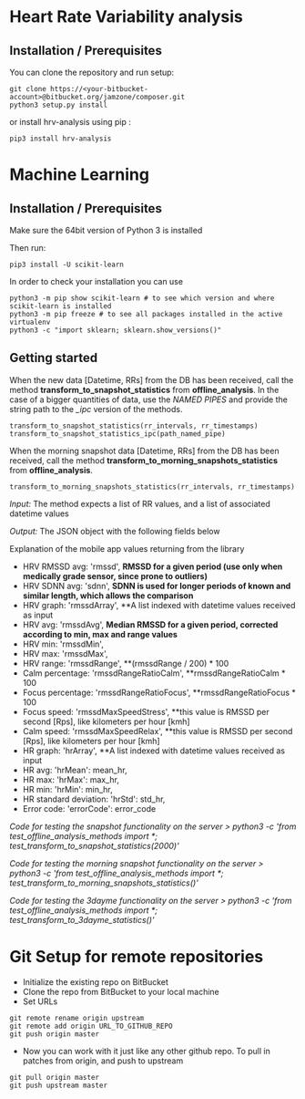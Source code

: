 # Heart Rate Variability analysis

## Installation / Prerequisites

You can clone the repository and run setup:

```python3
git clone https://<your-bitbucket-account>@bitbucket.org/jamzone/composer.git
python3 setup.py install
```

or install hrv-analysis using pip :

```python3
pip3 install hrv-analysis
```

# Machine Learning

## Installation / Prerequisites

Make sure the 64bit version of Python 3 is installed

Then run:

```python3
pip3 install -U scikit-learn
```

In order to check your installation you can use

```python3
python3 -m pip show scikit-learn # to see which version and where scikit-learn is installed
python3 -m pip freeze # to see all packages installed in the active virtualenv
python3 -c "import sklearn; sklearn.show_versions()"
```

## Getting started

When the new data [Datetime, RRs] from the DB has been received, call the method **transform_to_snapshot_statistics** from **offline_analysis**.
In the case of a bigger quantities of data, use the *NAMED PIPES* and provide the string path to the *_ipc* version of the methods.

```python3
transform_to_snapshot_statistics(rr_intervals, rr_timestamps)
transform_to_snapshot_statistics_ipc(path_named_pipe)
```

When the morning snapshot data [Datetime, RRs] from the DB has been received, call the method **transform_to_morning_snapshots_statistics** from **offline_analysis**.

```python3
transform_to_morning_snapshots_statistics(rr_intervals, rr_timestamps)
```

_Input:_ The method expects a list of RR values, and a list of associated datetime values

_Output:_ The JSON object with the following fields below

Explanation of the mobile app values returning from the library

- HRV RMSSD avg: 'rmssd', **RMSSD for a given period (use only when medically grade sensor, since prone to outliers)**
- HRV SDNN avg: 'sdnn', **SDNN is used for longer periods of known and similar length, which allows the comparison**
- HRV graph: 'rmssdArray', **A list indexed with datetime values received as input
- HRV avg: 'rmssdAvg', **Median RMSSD for a given period, corrected according to min, max and range values**
- HRV min: 'rmssdMin',
- HRV max: 'rmssdMax',
- HRV range: 'rmssdRange', **(rmssdRange / 200) * 100
- Calm percentage: 'rmssdRangeRatioCalm', **rmssdRangeRatioCalm * 100
- Focus percentage: 'rmssdRangeRatioFocus', **rmssdRangeRatioFocus * 100
- Focus speed: 'rmssdMaxSpeedStress', **this value is RMSSD per second [Rps], like kilometers per hour [kmh]
- Calm speed: 'rmssdMaxSpeedRelax', **this value is RMSSD per second [Rps], like kilometers per hour [kmh]
- HR graph: 'hrArray', **A list indexed with datetime values received as input
- HR avg: 'hrMean': mean_hr,
- HR max: 'hrMax': max_hr,
- HR min: 'hrMin': min_hr,
- HR standard deviation: 'hrStd': std_hr,
- Error code: 'errorCode': error_code

_Code for testing the snapshot functionality on the server > python3 -c 'from test_offline_analysis_methods import *; test_transform_to_snapshot_statistics(2000)'_

_Code for testing the morning snapshot functionality on the server > python3 -c 'from test_offline_analysis_methods import *; test_transform_to_morning_snapshots_statistics()'_

_Code for testing the 3dayme functionality on the server > python3 -c 'from test_offline_analysis_methods import *; test_transform_to_3dayme_statistics()'_

# Git Setup for remote repositories

- Initialize the existing repo on BitBucket
- Clone the repo from BitBucket to your local machine
- Set URLs

```console
git remote rename origin upstream
git remote add origin URL_TO_GITHUB_REPO
git push origin master
```

- Now you can work with it just like any other github repo. To pull in patches from origin, and push to upstream

```console
git pull origin master
git push upstream master 
```
